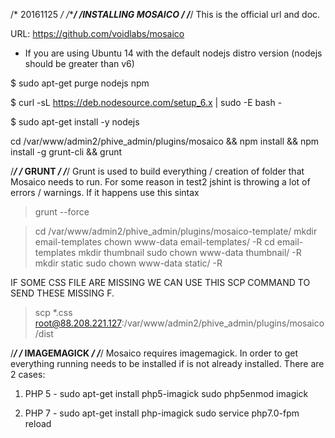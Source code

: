 /*     20161125      */
/*********************/
/*INSTALLING MOSAICO */ 
/*********************/
This is the official url and doc.

URL: https://github.com/voidlabs/mosaico

* If you are using Ubuntu 14 with the default nodejs distro version (nodejs should be greater than v6)

$ sudo apt-get purge nodejs npm

$ curl -sL https://deb.nodesource.com/setup_6.x | sudo -E bash -

$ sudo apt-get install -y nodejs


cd /var/www/admin2/phive_admin/plugins/mosaico &&
npm install &&
npm install -g grunt-cli &&
grunt

/*********************/
/*      GRUNT        */
/*********************/
Grunt is used to build everything / creation of folder that Mosaico
needs to run. 
For some reason in test2 jshint is throwing a lot of errors / warnings.
If it happens use this sintax
> grunt --force

> cd /var/www/admin2/phive_admin/plugins/mosaico-template/
> mkdir email-templates
> chown www-data email-templates/ -R
> cd email-templates
> mkdir thumbnail
> sudo chown www-data thumbnail/ -R
> mkdir static
> sudo chown www-data static/ -R

IF SOME CSS FILE ARE MISSING WE CAN USE THIS SCP COMMAND TO SEND THESE MISSING F.
> scp *.css root@88.208.221.127:/var/www/admin2/phive_admin/plugins/mosaico/dist


/*********************/
/*    IMAGEMAGICK    */
/*********************/
Mosaico requires imagemagick.
In order to get everything running needs to be installed 
if is not already installed. 
There are 2 cases:

1) PHP 5 - sudo apt-get install php5-imagick
sudo php5enmod imagick

2) PHP 7 - sudo apt-get install php-imagick
sudo service php7.0-fpm reload
